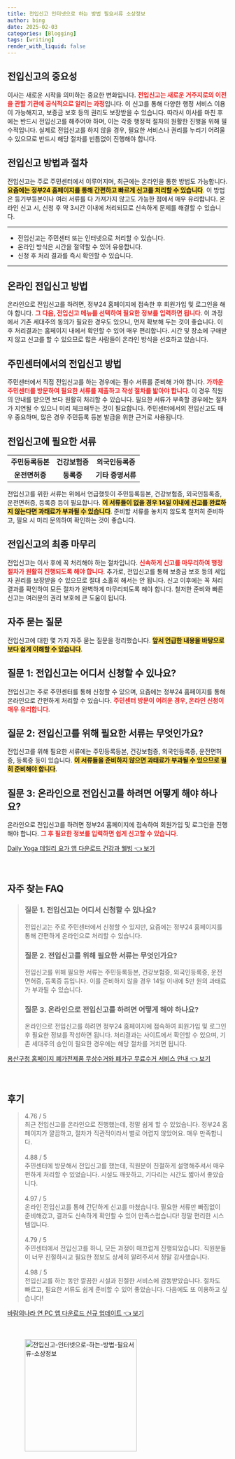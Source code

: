```yaml
---
title: 전입신고 인터넷으로 하는 방법 필요서류 소상정보
author: bing
date: 2025-02-03
categories: [Blogging]
tags: [writing]
render_with_liquid: false
---
```



<h2 id='전입신고의 중요성'>전입신고의 중요성</h2>

<p>이사는 새로운 시작을 의미하는 중요한 변화입니다. <b><span style="color: #ee2323;">전입신고는 새로운 거주지로의 이전을 관할 기관에 공식적으로 알리는 과정</span></b>입니다. 이 신고를 통해 다양한 행정 서비스 이용이 가능해지고, 보증금 보호 등의 권리도 보장받을 수 있습니다. 따라서 이사를 마친 후에는 반드시 전입신고를 해주어야 하며, 이는 각종 행정적 절차의 원활한 진행을 위해 필수적입니다. 실제로 전입신고를 하지 않을 경우, 필요한 서비스나 권리를 누리기 어려울 수 있으므로 반드시 해당 절차를 빈틈없이 진행해야 합니다.</p>

<h2 id='전입신고 방법과 절차'>전입신고 방법과 절차</h2>

<p>전입신고는 주로 주민센터에서 이루어지며, 최근에는 온라인을 통한 방법도 가능합니다. <b><span style="background-color: #ffe066;">요즘에는 정부24 홈페이지를 통해 간편하고 빠르게 신고를 처리할 수 있습니다</span></b>. 이 방법은 등기부등본이나 여러 서류를 다 가져가지 않고도 가능한 점에서 매우 유리합니다. 온라인 신고 시, 신청 후 약 3시간 이내에 처리되므로 신속하게 문제를 해결할 수 있습니다.</p>

<hr />

<ul>
    <li>전입신고는 주민센터 또는 인터넷으로 처리할 수 있습니다.</li>
    <li>온라인 방식은 시간을 절약할 수 있어 유용합니다.</li>
    <li>신청 후 처리 결과를 즉시 확인할 수 있습니다.</li>
</ul>

<hr />

<h2 id='온라인 전입신고 방법'>온라인 전입신고 방법</h2>

<p>온라인으로 전입신고를 하려면, 정부24 홈페이지에 접속한 후 회원가입 및 로그인을 해야 합니다. <b><span style="color: #ee2323;">그 다음, 전입신고 메뉴를 선택하여 필요한 정보를 입력하면 됩니다</span></b>. 이 과정에서 기존 세대주의 동의가 필요한 경우도 있으니, 먼저 확보해 두는 것이 좋습니다. 이후 처리결과는 홈페이지 내에서 확인할 수 있어 매우 편리합니다. 시간 및 장소에 구애받지 않고 신고를 할 수 있으므로 많은 사람들이 온라인 방식을 선호하고 있습니다.</p>

<h2 id='주민센터에서의 전입신고 방법'>주민센터에서의 전입신고 방법</h2>

<p>주민센터에서 직접 전입신고를 하는 경우에는 필수 서류를 준비해 가야 합니다. <b><span style="color: #ee2323;">가까운 주민센터를 방문하여 필요한 서류를 제출하고 작성 절차를 밟아야 합니다</span></b>. 이 경우 직원의 안내를 받으면 보다 원활히 처리할 수 있습니다. 필요한 서류가 부족할 경우에는 절차가 지연될 수 있으니 미리 체크해두는 것이 필요합니다. 주민센터에서의 전입신고도 매우 중요하며, 많은 경우 주민등록 등본 발급을 위한 근거로 사용됩니다.</p>

<h2 id='전입신고에 필요한 서류'>전입신고에 필요한 서류</h2>

<table>
    <tr>
        <td style="text-align: center; height: 17px;"><b>주민등록등본</b></td>
        <td style="text-align: center; height: 17px;"><b>건강보험증</b></td>
        <td style="text-align: center; height: 17px;"><b>외국인등록증</b></td>
    </tr>
    <tr>
        <td style="text-align: center; height: 17px;"><b>운전면허증</b></td>
        <td style="text-align: center; height: 17px;"><b>등록증</b></td>
        <td style="text-align: center; height: 17px;"><b>기타 증명서류</b></td>
    </tr>
</table>

<p>전입신고를 위한 서류는 위에서 언급했듯이 주민등록등본, 건강보험증, 외국인등록증, 운전면허증, 등록증 등이 필요합니다. <b><span style="background-color: #ffe066;">이 서류들이 없을 경우 14일 이내에 신고를 완료하지 않는다면 과태료가 부과될 수 있습니다</span></b>. 준비할 서류를 놓치지 않도록 철저히 준비하고, 필요 시 미리 문의하여 확인하는 것이 좋습니다.</p>

<h2 id='전입신고의 최종 마무리'>전입신고의 최종 마무리</h2>

<p>전입신고는 이사 후에 꼭 처리해야 하는 절차입니다. <b><span style="color: #ee2323;">신속하게 신고를 마무리하여 행정절차가 원활히 진행되도록 해야 합니다</span></b>. 추가로, 전입신고를 통해 보증금 보호 등의 세입자 권리를 보장받을 수 있으므로 절대 소홀히 해서는 안 됩니다. 신고 이후에는 꼭 처리 결과를 확인하여 모든 절차가 완벽하게 마무리되도록 해야 합니다. 철저한 준비와 빠른 신고는 여러분의 권리 보호에 큰 도움이 됩니다.</p>

<h2 id='자주 묻는 질문'>자주 묻는 질문</h2>

<p>전입신고에 대한 몇 가지 자주 묻는 질문을 정리했습니다. <b><span style="background-color: #ffe066;">앞서 언급한 내용을 바탕으로 보다 쉽게 이해할 수 있습니다</span></b>.</p>

<h2 id='질문 1'>질문 1: 전입신고는 어디서 신청할 수 있나요?</h2>

<p>전입신고는 주로 주민센터를 통해 신청할 수 있으며, 요즘에는 정부24 홈페이지를 통해 온라인으로 간편하게 처리할 수 있습니다. <b><span style="color: #ee2323;">주민센터 방문이 어려운 경우, 온라인 신청이 매우 유리합니다</span></b>.</p>

<h2 id='질문 2'>질문 2: 전입신고를 위해 필요한 서류는 무엇인가요?</h2>

<p>전입신고를 위해 필요한 서류에는 주민등록등본, 건강보험증, 외국인등록증, 운전면허증, 등록증 등이 있습니다. <b><span style="background-color: #ffe066;">이 서류들을 준비하지 않으면 과태료가 부과될 수 있으므로 필히 준비해야 합니다</span></b>.</p>

<h2 id='질문 3'>질문 3: 온라인으로 전입신고를 하려면 어떻게 해야 하나요?</h2>

<p>온라인으로 전입신고를 하려면 정부24 홈페이지에 접속하여 회원가입 및 로그인을 진행해야 합니다. <b><span style="color: #ee2323;">그 후 필요한 정보를 입력하면 쉽게 신고할 수 있습니다</span></b>.</p>


<p><a class="click-button" title="Daily Yoga 데일리 요가 앱 다운로드 건강과 웰빙" href="https://yellowplanner.github.io/posts/Daily-Yoga-%EB%8D%B0%EC%9D%BC%EB%A6%AC-%EC%9A%94%EA%B0%80-%EC%95%B1-%EB%8B%A4%EC%9A%B4%EB%A1%9C%EB%93%9C-%EA%B1%B4%EA%B0%95%EA%B3%BC-%EC%9B%B0%EB%B9%99/" rel="dofollow">Daily Yoga 데일리 요가 앱 다운로드 건강과 웰빙 👈 보기</a></p><br>
<h2 id='자주_찾는_FAQ'>자주 찾는 FAQ</h2>
<div itemscope="" itemtype="https://schema.org/FAQPage"> 
<blockquote> 
<div itemscope="" itemprop="mainEntity" itemtype="https://schema.org/Question"> 
<h3 itemprop="name">질문 1. 전입신고는 어디서 신청할 수 있나요?</h3> 
<div itemscope="" itemprop="acceptedAnswer" itemtype="https://schema.org/Answer"> 
<span itemprop="text"> 
<p>전입신고는 주로 주민센터에서 신청할 수 있지만, 요즘에는 정부24 홈페이지를 통해 간편하게 온라인으로 처리할 수 있습니다.</p> 
</span> 
</div> 
</div> 

<div itemscope="" itemprop="mainEntity" itemtype="https://schema.org/Question"> 
<h3 itemprop="name">질문 2. 전입신고를 위해 필요한 서류는 무엇인가요?</h3> 
<div itemscope="" itemprop="acceptedAnswer" itemtype="https://schema.org/Answer"> 
<span itemprop="text"> 
<p>전입신고를 위해 필요한 서류는 주민등록등본, 건강보험증, 외국인등록증, 운전면허증, 등록증 등입니다. 이를 준비하지 않을 경우 14일 이내에 5만 원의 과태료가 부과될 수 있습니다.</p> 
</span> 
</div> 
</div> 

<div itemscope="" itemprop="mainEntity" itemtype="https://schema.org/Question"> 
<h3 itemprop="name">질문 3. 온라인으로 전입신고를 하려면 어떻게 해야 하나요?</h3> 
<div itemscope="" itemprop="acceptedAnswer" itemtype="https://schema.org/Answer"> 
<span itemprop="text"> 
<p>온라인으로 전입신고를 하려면 정부24 홈페이지에 접속하여 회원가입 및 로그인 후 필요한 정보를 작성하면 됩니다. 처리결과는 사이트에서 확인할 수 있으며, 기존 세대주의 승인이 필요한 경우에는 해당 절차를 거치면 됩니다.</p> 
</span> 
</div> 
</div> 

</blockquote> 
</div>
<p><a class="click-button" title="용산구청 홈페이지 폐가전제품 무상수거와 폐가구 무료수거 서비스 안내" href="https://yellowplanner.github.io/posts/%EC%9A%A9%EC%82%B0%EA%B5%AC%EC%B2%AD-%ED%99%88%ED%8E%98%EC%9D%B4%EC%A7%80-%ED%8F%90%EA%B0%80%EC%A0%84%EC%A0%9C%ED%92%88-%EB%AC%B4%EC%83%81%EC%88%98%EA%B1%B0%EC%99%80-%ED%8F%90%EA%B0%80%EA%B5%AC-%EB%AC%B4%EB%A3%8C%EC%88%98%EA%B1%B0-%EC%84%9C%EB%B9%84%EC%8A%A4-%EC%95%88%EB%82%B4/" rel="dofollow">용산구청 홈페이지 폐가전제품 무상수거와 폐가구 무료수거 서비스 안내 👈 보기</a></p><br>
<h2 id='후기'>후기</h2>
<div itemscope itemtype="https://schema.org/Product">
  <blockquote>
  <div itemprop="review" itemscope itemtype="https://schema.org/Review">
      <div itemprop="reviewRating" itemscope itemtype="https://schema.org/Rating"> <span itemprop="ratingValue">4.76</span> / <span itemprop="bestRating">5</span> </div>
      <span itemprop="reviewBody">최근 전입신고를 온라인으로 진행했는데, 정말 쉽게 할 수 있었습니다. 정부24 홈페이지가 깔끔하고, 절차가 직관적이라서 별로 어렵지 않았어요. 매우 만족합니다.</span>
  </div>
  <br>
  <div itemprop="review" itemscope itemtype="https://schema.org/Review">
      <div itemprop="reviewRating" itemscope itemtype="https://schema.org/Rating"> <span itemprop="ratingValue">4.88</span> / <span itemprop="bestRating">5</span> </div>
      <span itemprop="reviewBody">주민센터에 방문해서 전입신고를 했는데, 직원분이 친절하게 설명해주셔서 매우 편하게 처리할 수 있었습니다. 시설도 깨끗하고, 기다리는 시간도 짧아서 좋았습니다.</span>
  </div>
  <br>
  <div itemprop="review" itemscope itemtype="https://schema.org/Review">
      <div itemprop="reviewRating" itemscope itemtype="https://schema.org/Rating"> <span itemprop="ratingValue">4.97</span> / <span itemprop="bestRating">5</span> </div>
      <span itemprop="reviewBody">온라인 전입신고를 통해 간단하게 신고를 마쳤습니다. 필요한 서류만 빠짐없이 준비해갔고, 결과도 신속하게 확인할 수 있어 만족스럽습니다! 정말 편리한 시스템입니다.</span>
  </div>
  <br>
  <div itemprop="review" itemscope itemtype="https://schema.org/Review">
      <div itemprop="reviewRating" itemscope itemtype="https://schema.org/Rating"> <span itemprop="ratingValue">4.79</span> / <span itemprop="bestRating">5</span> </div>
      <span itemprop="reviewBody">주민센터에서 전입신고를 하니, 모든 과정이 매끄럽게 진행되었습니다. 직원분들이 너무 친절하시고 필요한 정보도 상세히 알려주셔서 정말 감사했습니다.</span>
  </div>
  <br>
  <div itemprop="review" itemscope itemtype="https://schema.org/Review">
      <div itemprop="reviewRating" itemscope itemtype="https://schema.org/Rating"> <span itemprop="ratingValue">4.98</span> / <span itemprop="bestRating">5</span> </div>
      <span itemprop="reviewBody">전입신고를 하는 동안 깔끔한 시설과 친절한 서비스에 감동받았습니다. 절차도 빠르고, 필요한 서류도 쉽게 준비할 수 있어 좋았습니다. 다음에도 또 이용하고 싶습니다!</span>
  </div>
  </blockquote>
</div>
<p><a class="click-button" title="바람의나라 연 PC 앱 다운로드 신규 업데이트" href="https://yellowplanner.github.io/posts/%EB%B0%94%EB%9E%8C%EC%9D%98%EB%82%98%EB%9D%BC-%EC%97%B0-PC-%EC%95%B1-%EB%8B%A4%EC%9A%B4%EB%A1%9C%EB%93%9C-%EC%8B%A0%EA%B7%9C-%EC%97%85%EB%8D%B0%EC%9D%B4%ED%8A%B8/" rel="dofollow">바람의나라 연 PC 앱 다운로드 신규 업데이트 👈 보기</a></p><br>
<figure class="image"><img src="https://yellowplanner.github.io/assets/img/thumbnail/전입신고-인터넷으로-하는-방법-필요서류-소상정보.webp" alt="전입신고-인터넷으로-하는-방법-필요서류-소상정보" width="256" height="256"></figure>